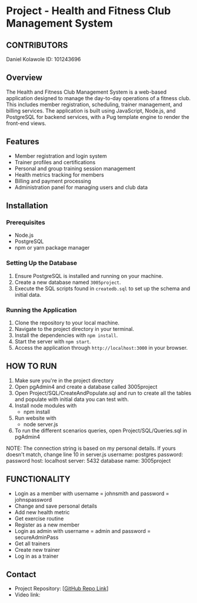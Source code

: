 # Project - Health and Fitness Club Management System
CONTRIBUTORS
------------
Daniel Kolawole                 ID: 101243696

## Overview
The Health and Fitness Club Management System is a web-based application designed to manage the day-to-day operations of a fitness club. This includes member registration, scheduling, trainer management, and billing services. The application is built using JavaScript, Node.js, and PostgreSQL for backend services, with a Pug template engine to render the front-end views.

## Features
- Member registration and login system
- Trainer profiles and certifications
- Personal and group training session management
- Health metrics tracking for members
- Billing and payment processing
- Administration panel for managing users and club data

## Installation

### Prerequisites
- Node.js
- PostgreSQL
- npm or yarn package manager

### Setting Up the Database
1. Ensure PostgreSQL is installed and running on your machine.
2. Create a new database named `3005project`.
3. Execute the SQL scripts found in `createdb.sql` to set up the schema and initial data.

### Running the Application
1. Clone the repository to your local machine.
2. Navigate to the project directory in your terminal.
3. Install the dependencies with `npm install`.
4. Start the server with `npm start`.
5. Access the application through `http://localhost:3000` in your browser.


HOW TO RUN
----------
1. Make sure you're in the project directory
2. Open pgAdmin4 and create a database called 3005project
3. Open Project/SQL/CreateAndPopulate.sql and run to create all the tables and populate with initial data you can test with.
4. Install node modules with
    - npm install
5. Run website with
    - node server.js
6. To run the different scenarios queries, open Project/SQL/Queries.sql in pgAdmin4

NOTE: The connection string is based on my personal details. If yours doesn't match, change line 10 in server.js
username: postgres
password: password
host: localhost
server: 5432
database name: 3005project

FUNCTIONALITY
-------------
- Login as a member with username = johnsmith and password = johnspassword
- Change and save personal details
- Add new health metric
- Get exercise routine
- Register as a new member
- Login as admin with username = admin and password = secureAdminPass
- Get all trainers
- Create new trainer
- Log in as a trainer

## Contact
- Project Repository: [[GitHub Repo Link](https://github.com/DottyV/Health-and-Fitness-Club-Management-System)]
- Video link: 
